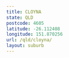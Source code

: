 ```yaml
---
title: CLOYNA
state: QLD
postcode: 4605
latitude: -26.112408
longitude: 151.870256
url: /qld/cloyna/
layout: suburb
---
```

